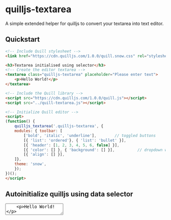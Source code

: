 # quilljs-textarea
A simple extended helper for quilljs to convert your textarea into text editor.

## Quickstart

```html
<!-- Include Quill stylesheet -->
<link href="https://cdn.quilljs.com/1.0.0/quill.snow.css" rel="stylesheet">

<h3>Textarea initialised using selector</h3>
<!-- Create the editor textarea -->
<textarea class="quilljs-textarea" placeholder="Please enter text">
    <p>Hello World!</p>
</textarea>

<!-- Include the Quill library -->
<script src="https://cdn.quilljs.com/1.0.0/quill.js"></script>
<script src="../quill-textarea.js"></script>

<!-- Initialize Quill editor -->
<script>
(function() {
    quilljs_textarea('.quilljs-textarea', {
    modules: { toolbar: [
        ['bold', 'italic', 'underline'],        // toggled buttons
        [{ 'list': 'ordered'}, { 'list': 'bullet' }],
        [{ 'header': [1, 2, 3, 4, 5, 6, false] }],
        [{ 'color': [] }, { 'background': [] }],          // dropdown with defaults from theme
        [{ 'align': [] }],
    ]}, 
    theme: 'snow',
    });
})();
</script>
```

## Autoinitialize quilljs using data selector

<textarea data-quilljs placeholder="Please enter text">
    <p>Hello World!</p>
</textarea>


```
